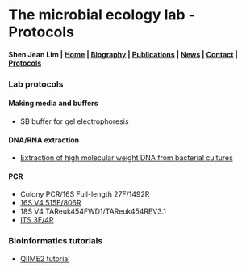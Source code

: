 # The microbial ecology lab - Protocols
**Shen Jean Lim | [Home](https://shenjean.github.io) | [Biography](bio.md) | [Publications](pubs.md) | [News](news.md) | [Contact](contact.md) | [Protocols](protocols.md)**

### Lab protocols

#### Making media and buffers
- SB buffer for gel electrophoresis

#### DNA/RNA extraction
- [Extraction of high molecular weight DNA from bacterial cultures](https://github.com/shenjean/shenjean.github.io/blob/main/Protocols/HighMW.md)
  
#### PCR
- Colony PCR/16S Full-length 27F/1492R 
- [16S V4 515F/806R](Protocols/16SV4.md)
- 18S V4 TAReuk454FWD1/TAReuk454REV3.1
- [ITS 3F/4R](Protocols/ITS.md)

### Bioinformatics tutorials
- [QIIME2 tutorial](https://github.com/shenjean/diversity/wiki)
